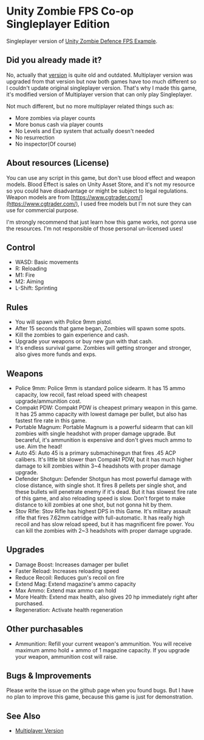 # Unity Zombie FPS Co-op Singleplayer Edition
Singleplayer version of [Unity Zombie Defence FPS Example](https://github.com/rico345100/unity-zombie-defense-fps-multiplayer-example).


## Did you already made it?
No, actually that [version](https://github.com/rico345100/unity-zombie-defence-fps-example) is quite old and outdated.
Multiplayer version was upgraded from that version but now both games have too much different so I couldn't update original singleplayer version.
That's why I made this game, it's modified version of Multiplayer version that can only play Singleplayer.

Not much different, but no more multiplayer related things such as:
- More zombies via player counts
- More bonus cash via player counts
- No Levels and Exp system that actually doesn't needed
- No resurrection
- No inspector(Of course)


## About resources (License)
You can use any script in this game, but don't use blood effect and weapon models.
Blood Effect is sales on Unity Asset Store, and it's not my resource so you could have disadvantage or might be subject to legal regulations.
Weapon models are from [https://www.cgtrader.com/](https://www.cgtrader.com/), I used free models but I'm not sure they can use for commercial purpose.

I'm strongly recommend that just learn how this game works, not gonna use the resources.
I'm not responsible of those personal un-licensed uses!


## Control
- WASD: Basic movements
- R: Reloading
- M1: Fire
- M2: Aiming
- L-Shift: Sprinting


## Rules
- You will spawn with Police 9mm pistol.
- After 15 seconds that game began, Zombies will spawn some spots.
- Kill the zombies to gain experience and cash.
- Upgrade your weapons or buy new gun with that cash.
- It's endless survival game. Zombies will getting stronger and stronger, also gives more funds and exps.


## Weapons
- Police 9mm: Police 9mm is standard police sidearm. It has 15 ammo capacity, low recoil, fast reload speed with cheapest upgrade/ammunition cost.
- Compakt PDW: Compakt PDW is cheapest primary weapon in this game. It has 25 ammo capacity with lowest damage per bullet, but also has fastest fire rate in this game.
- Portable Magnum: Portable Magnum is a powerful sidearm that can kill zombies with single headshot with proper damage upgrade. But becareful, it's ammunition is expensive and don't gives much ammo to use. Aim the head!
- Auto 45: Auto 45 is a primary submachinegun that fires .45 ACP calibers. It's little bit slower than Compakt PDW, but it has much higher damage to kill zombies within 3~4 headshots with proper damage upgrade.
- Defender Shotgun: Defender Shotgun has most powerful damage with close distance, with single shot. It fires 8 pellets per single shot, and these bullets will penetrate enemy if it's dead. But it has slowest fire rate of this game, and also reloading speed is slow. Don't forget to make distance to kill zombies at one shot, but not gonna hit by them.
- Stov Rifle: Stov Rifle has highest DPS in this Game. It's military assault rifle that fires 7.62mm catridge with full-automatic. It has really high recoil and has slow reload speed, but it has magnificent fire power. You can kill the zombies with 2~3 headshots with proper damage upgrade.


## Upgrades
- Damage Boost: Increases damager per bullet
- Faster Reload: Increases reloading speed
- Reduce Recoil: Reduces gun's recoil on fire
- Extend Mag: Extend magazine's ammo capacity
- Max Ammo: Extend max ammo can hold
- More Health: Extend max health, also gives 20 hp immediately right after purchased.
- Regeneration: Activate health regeneration


## Other purchasables
- Ammunition: Refill your current weapon's ammunition. You will receive maximum ammo hold + ammo of 1 magazine capacity. If you upgrade your weapon, ammunition cost will raise.


## Bugs & Improvements
Please write the issue on the github page when you found bugs. But I have no plan to improve this game, because this game is just for demonstration.


## See Also
- [Multiplayer Version](https://github.com/rico345100/unity-zombie-defense-fps-multiplayer-example)
